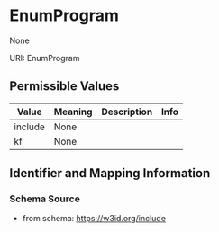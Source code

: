# EnumProgram

None

URI: EnumProgram

## Permissible Values

| Value | Meaning | Description | Info |
| --- | --- | --- | --- |
| include | None |  | |
| kf | None |  | |


## Identifier and Mapping Information







### Schema Source


* from schema: https://w3id.org/include



